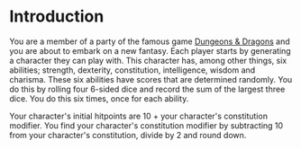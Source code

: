 # Introduction

You are a member of a party of the famous game [Dungeons & Dragons][dnd] and you are about to embark on a new fantasy.
Each player starts by generating a character they can play with.
This character has, among other things, six abilities; strength, dexterity, constitution, intelligence, wisdom and charisma.
These six abilities have scores that are determined randomly.
You do this by rolling four 6-sided dice and record the sum of the largest three dice.
You do this six times, once for each ability.

Your character's initial hitpoints are 10 + your character's constitution modifier.
You find your character's constitution modifier by subtracting 10 from your character's constitution, divide by 2 and round down.

[dnd]: https://en.wikipedia.org/wiki/Dungeons_%26_Dragons
